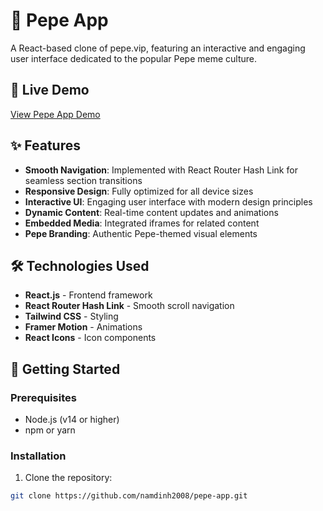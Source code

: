 # 🐸 Pepe App

A React-based clone of pepe.vip, featuring an interactive and engaging user interface dedicated to the popular Pepe meme culture.

## 🌟 Live Demo

[View Pepe App Demo](https://pepe-app-produce.netlify.app/)

## ✨ Features

- **Smooth Navigation**: Implemented with React Router Hash Link for seamless section transitions
- **Responsive Design**: Fully optimized for all device sizes
- **Interactive UI**: Engaging user interface with modern design principles
- **Dynamic Content**: Real-time content updates and animations
- **Embedded Media**: Integrated iframes for related content
- **Pepe Branding**: Authentic Pepe-themed visual elements

## 🛠️ Technologies Used

- **React.js** - Frontend framework
- **React Router Hash Link** - Smooth scroll navigation
- **Tailwind CSS** - Styling
- **Framer Motion** - Animations
- **React Icons** - Icon components

## 🚀 Getting Started

### Prerequisites

- Node.js (v14 or higher)
- npm or yarn

### Installation

1. Clone the repository:
```bash
git clone https://github.com/namdinh2008/pepe-app.git
